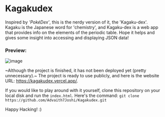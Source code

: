 # Kagakudex

Inspired by *'PokéDex'*, this is the nerdy version of it, the 'Kagaku-dex'. Kagaku is the Japanese word for 'chemistry', and Kagaku-dex is a web app that provides info on the elements of the periodic table.
Hope it helps and gives some insight into accessing and displaying JSON data!

### Preview:
![image](https://user-images.githubusercontent.com/91372963/220712312-c82adac3-fe7d-4693-9807-333fb4dd94c7.png)

~Although the project is finished, it has not been deployed yet (pretty unnecessary).~ The project is ready to use publicly, and here is the website URL: https://kagakudex.vercel.app/.

If you would like to play around with it yourself, clone this repository on your local disk and run the `index.html`.
Here's the command: `git clone https://github.com/Advaith7Joshi/Kagakudex.git`

Happy Hacking! :)
